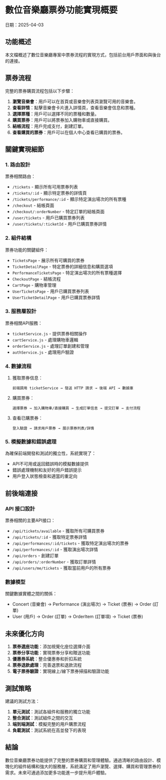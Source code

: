 # 數位音樂廳票券功能實現概要

日期：2025-04-03

## 功能概述

本文檔概述了數位音樂廳專案中票券流程的實現方式，包括前台用戶界面和與後台的連接。

## 票券流程

完整的票券購買流程包括以下步驟：

1. **瀏覽音樂會**：用戶可以在首頁或音樂會列表頁瀏覽可用的音樂會。
2. **查看詳情**：點擊音樂會卡片進入詳情頁，查看音樂會信息和票種。
3. **選擇票種**：用戶可以選擇不同的票種和數量。
4. **購買票券**：用戶可以將票券加入購物車或直接購買。
5. **結帳流程**：用戶完成支付，創建訂單。
6. **查看購買的票券**：用戶可以在個人中心查看已購買的票券。

## 關鍵實現細節

### 1. 路由設計

票券相關路由：
- `/tickets` - 顯示所有可用票券列表
- `/tickets/:id` - 顯示特定票券的詳情頁
- `/tickets/performance/:id` - 顯示特定演出場次的所有票種
- `/checkout` - 結帳頁面
- `/checkout/:orderNumber` - 特定訂單的結帳頁面
- `/user/tickets` - 用戶已購買票券列表
- `/user/tickets/:ticketId` - 用戶已購買票券詳情

### 2. 組件結構

票券功能的關鍵組件：
- `TicketsPage` - 展示所有可購買的票券
- `TicketDetailPage` - 特定票券的詳細信息和購買選項
- `PerformanceTicketsPage` - 特定演出場次的所有票種選擇
- `CheckoutPage` - 結帳流程
- `CartPage` - 購物車管理
- `UserTicketsPage` - 用戶已購買票券列表
- `UserTicketDetailPage` - 用戶已購買票券詳情

### 3. 服務層設計

票券相關API服務：
- `ticketService.js` - 提供票券相關操作
- `cartService.js` - 處理購物車邏輯
- `orderService.js` - 處理訂單創建和管理
- `authService.js` - 處理用戶驗證

### 4. 數據流程

1. 獲取票券信息：
   ```
   前端調用 ticketService → 發送 HTTP 請求 → 後端 API → 數據庫
   ```

2. 購買票券：
   ```
   選擇票券 → 加入購物車/直接購買 → 生成訂單信息 → 提交訂單 → 支付流程
   ```

3. 查看已購票券：
   ```
   登入驗證 → 請求用戶票券 → 展示票券列表/詳情
   ```

### 5. 模擬數據和錯誤處理

為確保前端開發和測試的獨立性，系統實現了：
- API不可用或返回錯誤時的模擬數據提供
- 錯誤處理機制和友好的用戶錯誤提示
- 用戶登入狀態檢查和適當的重定向

## 前後端連接

### API 接口設計

票券相關的主要API接口：
- `/api/tickets/available` - 獲取所有可購買票券
- `/api/tickets/:id` - 獲取特定票券詳情
- `/api/performances/:id/tickets` - 獲取特定演出場次的票券
- `/api/performances/:id` - 獲取演出場次詳情
- `/api/orders` - 創建訂單
- `/api/orders/:orderNumber` - 獲取訂單詳情
- `/api/users/me/tickets` - 獲取當前用戶的所有票券

### 數據模型

關鍵數據實體之間的關係：
- Concert (音樂會) → Performance (演出場次) → Ticket (票券) → Order (訂單)
- User (用戶) → Order (訂單) → OrderItem (訂單項) → Ticket (票券)

## 未來優化方向

1. **票券選座功能**：添加視覺化座位選擇介面
2. **票券分享功能**：實現票券分享和贈送功能
3. **優惠券系統**：整合優惠券和折扣系統
4. **票券退款處理**：完善退票和退款流程
5. **電子票券驗證**：實現線上/線下票券掃描和驗證功能

## 測試策略

建議的測試方法：
1. **單元測試**：測試各組件和服務的獨立功能
2. **整合測試**：測試組件之間的交互
3. **端到端測試**：模擬完整的用戶購票流程
4. **負載測試**：測試系統在高並發下的表現

## 結論

數位音樂廳票券功能提供了完整的票券購買和管理體驗。通過清晰的路由設計、模塊化的組件結構和強大的服務層，系統滿足了用戶瀏覽、選擇、購買和管理票券的需求。未來可通過添加更多功能進一步提升用戶體驗。
